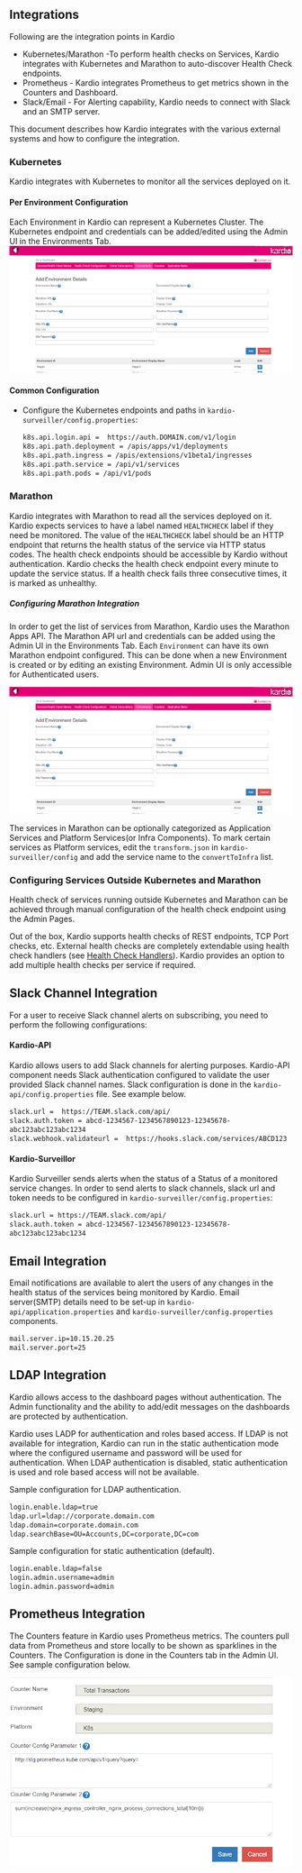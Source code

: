 

## Integrations
Following are the integration points in Kardio
- Kubernetes/Marathon -To perform health checks on Services, Kardio
   integrates with Kubernetes and Marathon to auto-discover Health Check
   endpoints.  
- Prometheus - Kardio integrates Prometheus to get metrics
   shown in the Counters and Dashboard.  
- Slack/Email - For Alerting capability, Kardio needs to connect with Slack and an SMTP server.

This document describes how Kardio integrates with the various external systems and how to configure the integration.

### Kubernetes

Kardio integrates with Kubernetes to monitor all the services deployed on it.

#### Per Environment Configuration

Each Environment in Kardio can represent a Kubernetes Cluster. The Kubernetes endpoint and credentials can be added/edited using the Admin UI in the Environments Tab. 
![Add new Environment](./images/admin-addenv.png)

#### Common Configuration

-   Configure the Kubernetes endpoints and paths in `kardio-surveiller/config.properties`:  

		k8s.api.login.api =  https://auth.DOMAIN.com/v1/login 
		k8s.api.path.deployment = /apis/apps/v1/deployments 
		k8s.api.path.ingress = /apis/extensions/v1beta1/ingresses 
		k8s.api.path.service = /api/v1/services 
		k8s.api.path.pods = /api/v1/pods

### Marathon

Kardio integrates with Marathon to read all the services deployed on it. Kardio expects services to have a label named `HEALTHCHECK` label if they need be monitored. The value of the `HEALTHCHECK` label should be an HTTP endpoint that returns the health status of the service via HTTP status codes. The health check endpoints should be accessible by Kardio without authentication. Kardio checks the health check endpoint every minute to update the service status. If a health check fails three consecutive times, it is marked as unhealthy.

##### Configuring Marathon Integration

In order to get the list of services from Marathon, Kardio uses the Marathon Apps API. The Marathon API url and credentials can be added using the Admin UI in the Environments Tab. Each `Environment` can have its own Marathon endpoint configured. This can be done when a new Environment is created or by editing an existing Environment. Admin UI is only accessible for Authenticated users. 

![Add new Environment](./images/admin-addenv.png)

The services in Marathon can be optionally categorized as Application Services and Platform Services(or Infra Components). To mark certain services as Platform services, edit the `transform.json` in `kardio-surveiller/config` and add the service name to the `convertToInfra` list.

### Configuring Services Outside Kubernetes and Marathon

Health check of services running outside Kubernetes and Marathon can be achieved through manual configuration of the health check endpoint using the Admin Pages.

Out of the box, Kardio supports health checks of REST endpoints, TCP Port checks, etc. External health checks are completely extendable using health check handlers (see  [Health Check Handlers](./setup.md#health-check-handler)). Kardio provides an option to add multiple health checks per service if required.

## Slack Channel Integration

For a user to receive Slack channel alerts on subscribing, you need to perform the following configurations:

#### Kardio-API 
Kardio allows users to add Slack channels for alerting purposes. Kardio-API component needs Slack authentication configured to validate the user provided Slack channel names.
Slack configuration is done in the  `kardio-api/config.properties` file. See example below.
      
    slack.url =  https://TEAM.slack.com/api/
    slack.auth.token = abcd-1234567-1234567890123-12345678-abc123abc123abc1234  
    slack.webhook.validateurl =  https://hooks.slack.com/services/ABCD123  
      
     
    
#### Kardio-Surveillor
Kardio Surveiller sends alerts when the status of a Status of a monitored service changes. In order to send alerts to slack channels, slack url and token needs to be configured in `kardio-surveiller/config.properties`:  
      
    slack.url = https://TEAM.slack.com/api/
    slack.auth.token = abcd-1234567-1234567890123-12345678-abc123abc123abc1234  

## Email Integration
Email notifications are available to alert the users of any changes in the health status of the services being monitored by Kardio. Email server(SMTP) details need to be set-up in `kardio-api/application.properties` and `kardio-surveiller/config.properties` components.

	mail.server.ip=10.15.20.25
	mail.server.port=25

##  LDAP Integration
Kardio allows access to the dashboard pages without authentication. The Admin functionality and the ability to add/edit messages on the dashboards are protected by authentication.

Kardio uses LADP for authentication and roles based access. If LDAP is not available for integration, Kardio can run in the static authentication mode where the configured username and password will be used for authentication. When LDAP authentication is disabled, static authentication is used and role based access will not be available.

Sample configuration for LDAP authentication.

	login.enable.ldap=true
	ldap.url=ldap://corporate.domain.com
	ldap.domain=corporate.domain.com
	ldap.searchBase=OU=Accounts,DC=corporate,DC=com

Sample configuration for static authentication (default).

	login.enable.ldap=false
	login.admin.username=admin
	login.admin.password=admin

## Prometheus Integration

The Counters feature in Kardio uses Prometheus metrics. The counters pull data from Prometheus and store locally to be shown as sparklines in the Counters. The Configuration is done in the Counters tab in the Admin UI. See sample configuration below.

![Counter Config](./images/counter-config.png)
